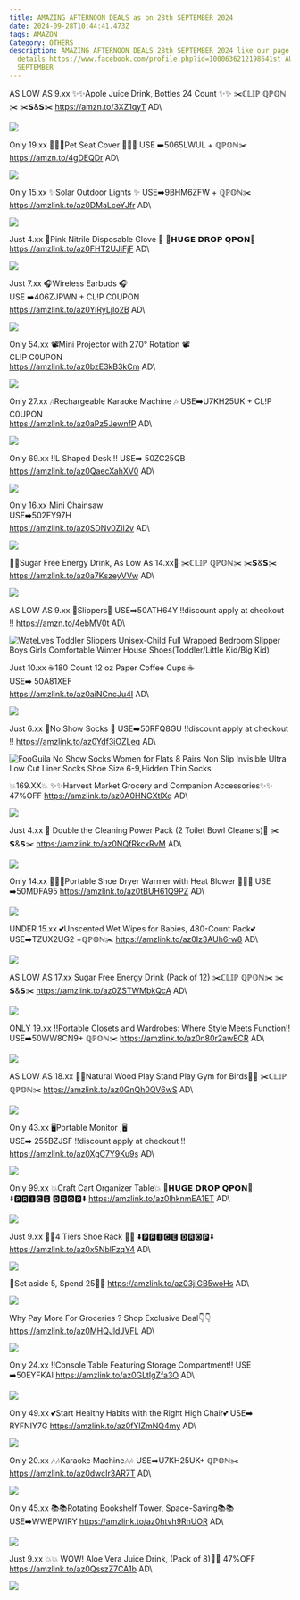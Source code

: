 ```yaml
---
title: AMAZING AFTERNOON DEALS as on 28th SEPTEMBER 2024
date: 2024-09-28T10:44:41.473Z
tags: AMAZON
Category: OTHERS
description: AMAZING AFTERNOON DEALS 28th SEPTEMBER 2024 like our page for more
  details https://www.facebook.com/profile.php?id=1000636212198641st AUGUST9th
  SEPTEMBER
---
```

AS LOW AS  9.xx
 ✨✨Apple Juice Drink,  Bottles 24 Count ✨✨
✂️ℂ𝕃𝕀ℙ ℚℙ𝕆ℕ✂️
✂️𝗦&𝗦✂️
https://amzn.to/3XZ1qyT
AD\
<!--StartFragment-->

![](https://m.media-amazon.com/images/I/81WBJwZs9kL._SL1500_.jpg)

<!--EndFragment-->

Only 19.xx
🐶🐾🐶Pet Seat Cover 🐶🐾🐶
USE ➡️5065LWUL + ℚℙ𝕆ℕ✂️ 
https://amzn.to/4gDEQDr
AD\
<!--StartFragment-->

![](https://m.media-amazon.com/images/I/81ZXNFXX4mL._AC_SL1500_.jpg)

<!--EndFragment-->

Only 15.xx
✨Solar Outdoor Lights ✨
USE➡️9BHM6ZFW + ℚℙ𝕆ℕ✂️ 
https://amzlink.to/az0DMaLceYJfr
AD\
<!--StartFragment-->

![](https://m.media-amazon.com/images/I/71RZ6JvEpHL._AC_SL1500_.jpg)

<!--EndFragment-->

Just 4.xx
🧤Pink Nitrile Disposable Glove 🧤
💸𝗛𝗨𝗚𝗘 𝗗𝗥𝗢𝗣 𝗤𝗣𝗢𝗡💸
https://amzlink.to/az0FHT2UJiFjF
AD\
<!--StartFragment-->

![](https://m.media-amazon.com/images/I/71dqiNx2qUL._AC_SX679_.jpg)

<!--EndFragment-->

Just 7.xx
🎧Wireless Earbuds 🎧\
USE ➡️406ZJPWN + CL!P C0UPON\
https://amzlink.to/az0YiRyLjIo2B
AD\
<!--StartFragment-->

![](https://m.media-amazon.com/images/I/61B5O1-fxhL._AC_SL1500_.jpg)

<!--EndFragment-->

 Only 54.xx
 📽️Mini Projector with 270° Rotation 📽️\
CL!P C0UPON\
https://amzlink.to/az0bzE3kB3kCm
AD\
<!--StartFragment-->

![](https://m.media-amazon.com/images/I/812JGIQx8AL._AC_SL1500_.jpg)

<!--EndFragment-->

 Only 27.xx
 🎶Rechargeable Karaoke Machine 🎶
USE➡️U7KH25UK + CL!P C0UPON\
https://amzlink.to/az0aPz5JewnfP
AD\
<!--StartFragment-->

![](https://m.media-amazon.com/images/I/81aFsYJPZkL._AC_SL1500_.jpg)

<!--EndFragment-->

 Only 69.xx
‼️L Shaped Desk ‼️
USE➡️ 50ZC25QB 
https://amzlink.to/az0QaecXahXV0
AD\
<!--StartFragment-->


![](https://m.media-amazon.com/images/I/81B0Jt3O13L._AC_SL1500_.jpg)

<!--EndFragment-->

Only 16.xx
Mini Chainsaw\
USE➡️502FY97H\
https://amzlink.to/az0SDNv0ZiI2v
AD\
<!--StartFragment-->

![](https://m.media-amazon.com/images/I/71DF-5y82qL._AC_SL1500_.jpg)

<!--EndFragment-->

💪💪Sugar Free Energy Drink,  As Low As 14.xx💪
✂️ℂ𝕃𝕀ℙ ℚℙ𝕆ℕ✂️
✂️𝗦&𝗦✂️
https://amzlink.to/az0a7KszeyVVw
AD\
<!--StartFragment-->

![](https://m.media-amazon.com/images/I/71wR7H5mXFL._SL1200_.jpg)

<!--EndFragment-->

AS LOW AS 9.xx
🎀Slippers🎀
USE➡️50ATH64Y
‼️discount apply at checkout ‼️
https://amzn.to/4ebMV0t
AD\
<!--StartFragment-->

![WateLves Toddler Slippers Unisex-Child Full Wrapped Bedroom Slipper Boys Girls Comfortable Winter House Shoes(Toddler/Little Kid/Big Kid)](https://m.media-amazon.com/images/I/711txQGWlZL._AC_SY500_.jpg)

<!--EndFragment-->

Just 10.xx
☕180 Count 12 oz Paper Coffee 
Cups ☕\
USE➡️ 50A81XEF\
https://amzlink.to/az0aiNCncJu4I
AD\
<!--StartFragment-->

![](https://m.media-amazon.com/images/I/51-Wq0aWH6L._AC_SL1000_.jpg)

<!--EndFragment-->

Just 6.xx
🧦No Show Socks 🧦 
USE➡️50RFQ8GU 
‼️discount apply at checkout ‼️
https://amzlink.to/az0Ydf3iOZLeq
AD\
<!--StartFragment-->

![FooGuila No Show Socks Women for Flats 8 Pairs Non Slip Invisible Ultra Low Cut Liner Socks Shoe Size 6-9,Hidden Thin Socks](https://m.media-amazon.com/images/I/61kGaWQtf2L._AC_SX679_.jpg)

<!--EndFragment-->

💥169.XX💥
✨✨Harvest Market Grocery and Companion Accessories✨✨
47%OFF
 https://amzlink.to/az0A0HNGXtlXq
AD\
<!--StartFragment-->

![](https://m.media-amazon.com/images/I/81e1PAmwRRL._AC_SL1500_.jpg)

<!--EndFragment-->

Just 4.xx
 🚽 Double the Cleaning Power Pack (2 Toilet Bowl Cleaners)🚽
✂️𝗦&𝗦✂️
https://amzlink.to/az0NQfRkcxRvM
AD\
<!--StartFragment-->

![](https://m.media-amazon.com/images/I/812-G8w+SSL._AC_SL1500_.jpg)

<!--EndFragment-->

Only 14.xx
👢🔥👢Portable Shoe Dryer Warmer with Heat Blower 👢🔥👢
USE ➡️50MDFA95
https://amzlink.to/az0tBUH61Q9PZ
AD\
<!--StartFragment-->

![](https://m.media-amazon.com/images/I/715eQX-vn6L._AC_SY500_.jpg)

<!--EndFragment-->

UNDER  15.xx
💕Unscented Wet Wipes for Babies, 480-Count Pack💕
 USE➡️TZUX2UG2 +ℚℙ𝕆ℕ✂️
https://amzlink.to/az0Iz3AUh6rw8
AD\
<!--StartFragment-->

![](https://m.media-amazon.com/images/I/71dOM61beoL._SL1500_.jpg)

<!--EndFragment-->

AS LOW AS 17.xx
Sugar Free Energy Drink (Pack of 12)
 ✂️ℂ𝕃𝕀ℙ ℚℙ𝕆ℕ✂️
✂️𝗦&𝗦✂️
https://amzlink.to/az0ZSTWMbkQcA
AD\
<!--StartFragment-->

![](https://m.media-amazon.com/images/I/713v1p-mnxL._SL1500_.jpg)

<!--EndFragment-->

ONLY 19.xx
‼️Portable Closets and Wardrobes: Where Style Meets Function‼️
USE➡️50WW8CN9+ ℚℙ𝕆ℕ✂️
https://amzlink.to/az0n80r2awECR
AD\
<!--StartFragment-->

![](https://m.media-amazon.com/images/I/810t7YJVHlL._AC_SL1500_.jpg)

<!--EndFragment-->

AS LOW AS 18.xx
🐧🦜Natural Wood Play Stand Play Gym for Birds🐧🦜
✂️ℂ𝕃𝕀ℙ ℚℙ𝕆ℕ✂️
https://amzlink.to/az0GnQh0QV6wS
AD\
<!--StartFragment-->

![](https://m.media-amazon.com/images/I/61gjydMO7FL._AC_SL1500_.jpg)

<!--EndFragment-->

Only 43.xx
 🖥️Portable Monitor ,🖥️\
USE➡️ 255BZJSF 
‼️discount apply at checkout ‼️\
https://amzlink.to/az0XgC7Y9Ku9s
AD\
<!--StartFragment-->

![](https://m.media-amazon.com/images/I/71VgeHEdg1L._AC_SL1500_.jpg)

<!--EndFragment-->

Only 99.xx
💥Craft Cart Organizer Table💥
💸𝗛𝗨𝗚𝗘 𝗗𝗥𝗢𝗣 𝗤𝗣𝗢𝗡💸
⬇️🅿🆁🅸🅲🅴 🅳🆁🅾🅿⬇️
https://amzlink.to/az0lhknmEA1ET
AD\
<!--StartFragment-->

![](https://m.media-amazon.com/images/I/71w2b2aA3SL._AC_SL1500_.jpg)

<!--EndFragment-->

Just 9.xx
👠👢4 Tiers Shoe Rack 👢👠
 ⬇️🅿🆁🅸🅲🅴 🅳🆁🅾🅿⬇️
https://amzlink.to/az0x5NbIFzqY4
AD\
<!--StartFragment-->

![](https://m.media-amazon.com/images/I/71b+cv7LLwL._AC_SL1500_.jpg)

<!--EndFragment-->

🏃Set aside 5, Spend 25🏃‍♀️
https://amzlink.to/az03jIGB5woHs
AD\
<!--StartFragment-->

![](https://m.media-amazon.com/images/I/81aL1orRVJL._SL1500_.jpg)

<!--EndFragment-->

Why Pay More For Groceries ?
Shop Exclusive Deal👇👇
https://amzlink.to/az0MHQJldJVFL
AD\
<!--StartFragment-->

![](https://m.media-amazon.com/images/I/91I6uNMZt9L._SL1500_.jpg)

<!--EndFragment-->

Only 24.xx
‼️Console Table Featuring Storage Compartment‼️
USE ➡️50EYFKAI
https://amzlink.to/az0GLtIgZfa3O
AD\
<!--StartFragment-->

![](https://m.media-amazon.com/images/I/617k5IOHfSL._AC_SL1200_.jpg)

<!--EndFragment-->

Only 49.xx
💕Start Healthy Habits with the Right High Chair💕
USE➡️ RYFNIY7G
https://amzlink.to/az0fYlZmNQ4my
AD\
<!--StartFragment-->

![](https://m.media-amazon.com/images/I/71JeAnn+1LL._SL1500_.jpg)

<!--EndFragment-->

Only 20.xx
🎶🎶Karaoke Machine🎶🎶   USE➡️U7KH25UK+ ℚℙ𝕆ℕ✂️
https://amzlink.to/az0dwcIr3AR7T 
AD\
<!--StartFragment-->

![](https://m.media-amazon.com/images/I/81OAE0-BSdL._AC_SL1500_.jpg)

<!--EndFragment-->

Only 45.xx
📚📚Rotating Bookshelf Tower, Space-Saving📚📚
USE➡️WWEPWIRY
https://amzlink.to/az0htvh9RnUOR
AD\
<!--StartFragment-->

![](https://m.media-amazon.com/images/I/7136akQ8y8L._AC_SL1500_.jpg)

<!--EndFragment-->

Just 9.xx
💥💥 WOW!  Aloe Vera Juice Drink,   (Pack of 8)🌴🌴
47%OFF
https://amzlink.to/az0QsszZ7CA1b
AD\
<!--StartFragment-->

![](https://m.media-amazon.com/images/I/81brLRCPJQL._SL1500_.jpg)

<!--EndFragment-->